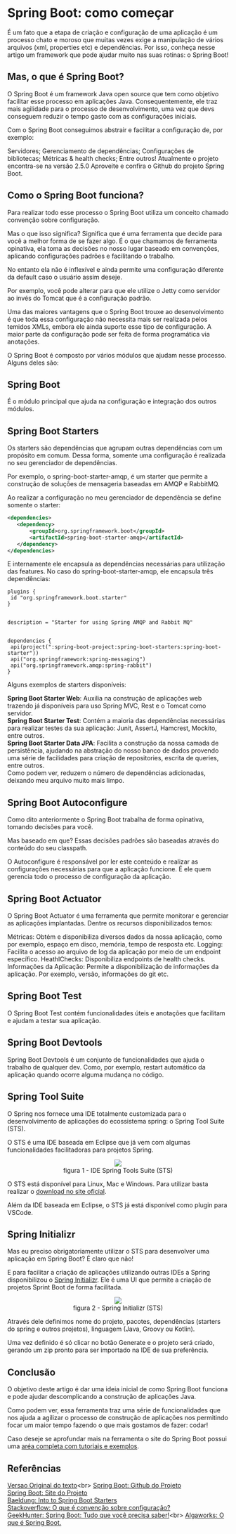# __Spring Boot: como começar__

É um fato que a etapa de criação e configuração de uma aplicação é um processo chato e moroso que muitas vezes exige a manipulação de vários arquivos (xml, properties etc) e dependências. Por isso, conheça nesse artigo um framework que pode ajudar muito nas suas rotinas: o Spring Boot!

## __Mas, o que é Spring Boot?__<br>
O Spring Boot é um framework Java open source que tem como objetivo facilitar esse processo em aplicações Java. Consequentemente, ele traz mais agilidade para o processo de desenvolvimento, uma vez que devs conseguem reduzir o tempo gasto com as configurações iniciais.  

Com o Spring Boot conseguimos abstrair e facilitar a configuração de, por exemplo:

Servidores; 
Gerenciamento de dependências;
Configurações de bibliotecas;
Métricas & health checks;
Entre outros!
Atualmente o projeto encontra-se na versão 2.5.0 Aproveite e confira o Github do projeto Spring Boot.

## __Como o Spring Boot funciona?__<br>
Para realizar todo esse processo o Spring Boot utiliza um conceito chamado convenção sobre configuração.

Mas o que isso significa? Significa que é uma ferramenta que decide para você a melhor forma de se fazer algo. É o que chamamos de ferramenta opinativa, ela toma as decisões no nosso lugar baseado em convenções, aplicando configurações padrões e facilitando o trabalho.

No entanto ela não é inflexível e ainda permite uma configuração diferente da default caso o usuário assim deseje. 

Por exemplo, você pode alterar para que ele utilize o Jetty como servidor ao invés do Tomcat que é a configuração padrão.

Uma das maiores vantagens que o Spring Boot trouxe ao desenvolvimento é que toda essa configuração não necessita mais ser realizada pelos temidos XMLs, embora ele ainda suporte esse tipo de configuração.  A maior parte da configuração pode ser feita de forma programática via anotações.

O Spring Boot é composto por vários módulos que ajudam nesse processo. Alguns deles são:

## __Spring Boot__<br>
É o módulo principal que ajuda na configuração e integração dos outros módulos. 

## __Spring Boot Starters__
Os starters são dependências que agrupam outras dependências com um propósito em comum. Dessa forma, somente uma configuração é realizada no seu gerenciador de dependências.

Por exemplo, o spring-boot-starter-amqp, é um starter que permite a construção de soluções de mensageria baseadas em AMQP e RabbitMQ.  

Ao realizar a configuração no meu gerenciador de dependência se define somente o starter:

```xml
<dependencies>
   <dependency>
       <groupId>org.springframework.boot</groupId>
       <artifactId>spring-boot-starter-amqp</artifactId>
   </dependency>
</dependencies>
```

E internamente ele encapsula as dependências necessárias para utilização das features. No caso do spring-boot-starter-amqp,  ele encapsula três dependências:

```
plugins {
 id "org.springframework.boot.starter"
}


description = "Starter for using Spring AMQP and Rabbit MQ"


dependencies {
 api(project(":spring-boot-project:spring-boot-starters:spring-boot-starter"))
 api("org.springframework:spring-messaging")
 api("org.springframework.amqp:spring-rabbit")
}
```

Alguns exemplos de starters disponíveis:

__Spring Boot Starter Web__: Auxilia na construção de aplicações web trazendo já disponíveis para uso Spring MVC, Rest e o Tomcat como servidor.<br>
__Spring Boot Starter Test__: Contém a maioria das dependências necessárias para realizar testes da sua aplicação: Junit, AssertJ, Hamcrest, Mockito, entre outros.<br>
__Spring Boot Starter Data JPA__: Facilita a construção da nossa camada de persistência, ajudando na abstração do nosso banco de dados provendo uma série de facilidades para criação de repositories, escrita de queries, entre outros.<br>
Como podem ver, reduzem o número de dependências adicionadas, deixando meu arquivo muito mais limpo.

## __Spring Boot Autoconfigure__
Como dito anteriormente o Spring Boot trabalha de forma opinativa, tomando decisões para você. 

Mas baseado em que? Essas decisões padrões são baseadas através do conteúdo do seu classpath. 

O Autoconfigure é responsável por ler este conteúdo e realizar as configurações necessárias para que a aplicação funcione. É ele quem gerencia todo o processo de configuração da aplicação.

## __Spring Boot Actuator__
O Spring Boot Actuator é uma ferramenta que permite monitorar e gerenciar as aplicações implantadas. Dentre os recursos disponibilizados temos: 

Métricas: Obtém e disponibiliza diversos dados da nossa aplicação, como por exemplo, espaço em disco, memória, tempo de resposta etc.
Logging: Facilita o acesso ao arquivo de log da aplicação por meio de um endpoint específico. 
HeathlChecks: Disponibiliza endpoints de health checks.
Informações da Aplicação: Permite a disponibilização de informações da aplicação. Por exemplo, versão, informações do git etc.

## __Spring Boot Test__
O Spring Boot Test contém funcionalidades úteis e anotações que facilitam e ajudam a testar sua aplicação.

## __Spring Boot Devtools__
Spring Boot Devtools é um conjunto de funcionalidades que ajuda o trabalho de qualquer dev. Como, por exemplo, restart automático da aplicação quando ocorre alguma mudança no código.

## __Spring Tool Suite__
O Spring nos fornece uma IDE totalmente customizada para o desenvolvimento de aplicações do ecossistema spring: o Spring Tool Suite (STS). 

O STS é uma IDE baseada em Eclipse que já vem com algumas funcionalidades facilitadoras para projetos Spring. 

<p align="center">
    <img src="img/spring-tools-suite(sts).png"><br>
    figura 1 - IDE Spring Tools Suite (STS)
</p>

O STS está disponível para Linux, Mac e Windows. Para utilizar basta realizar o [download no site oficial](https://spring.io/tools).

Além da IDE baseada em Eclipse, o STS já está disponível como plugin para VSCode.

## __Spring Initializr__
Mas eu preciso obrigatoriamente utilizar o STS para desenvolver uma aplicação em Spring Boot? É claro que não! 

E para facilitar a criação de aplicações utilizando outras IDEs a Spring disponibilizou o [Spring Initializr](https://start.spring.io/). Ele é uma UI que permite a criação de projetos Sprint Boot de forma facilitada.

<p align="center">
    <img src="img/spring-initializr.png"><br>
    figura 2 - Spring Initializr (STS)
</p>

Através dele definimos nome do projeto, pacotes, dependências (starters do spring e outros projetos), linguagem (Java, Groovy ou Kotlin). 

Uma vez definido é só clicar no botão Generate e o projeto será criado, gerando um zip pronto para ser importado na IDE de sua preferência.

## __Conclusão__
O objetivo deste artigo é dar uma ideia inicial de como Spring Boot funciona e pode ajudar descomplicando a construção de aplicações Java.

Como podem ver, essa ferramenta traz uma série de funcionalidades que nos ajuda a agilizar o processo de construção de aplicações nos permitindo focar um maior tempo fazendo o que mais gostamos de fazer: codar!

Caso deseje se aprofundar mais na ferramenta o site do Spring Boot possui uma [aréa completa com tutoriais e exemplos](https://spring.io/projects/spring-boot#learn). 

## __Referências__
[Versao Original do texto](https://www.zup.com.br/blog/spring-boot#:~:text=O%20Spring%20Boot%20%C3%A9%20um,gasto%20com%20as%20configura%C3%A7%C3%B5es%20iniciais.)<br>
[Spring Boot: Github do Projeto](https://github.com/spring-projects/spring-boot)<br>
[Spring Boot: Site do Projeto](https://spring.io/projects/spring-boot)<br> 
[Baeldung: Into to Spring Boot Starters](https://www.baeldung.com/spring-boot-starters)<br>
[Stackoverflow: O que é convenção sobre configuração?](https://pt.stackoverflow.com/questions/420122/o-que-%C3%A9-conven%C3%A7%C3%A3o-sobre-configura%C3%A7%C3%A3o)<br>
[GeekHunter: Spring Boot: Tudo que você precisa saber!](https://blog.geekhunter.com.br/tudo-o-que-voce-precisa-saber-sobre-o-spring-boot/#:~:text=O%20Spring%20Boot%20%C3%A9%20uma,que%20utilizem%20o%20ecossistema%20Spring.&text=Com%20configura%C3%A7%C3%B5es%20r%C3%A1pidas%2C%20voc%C3%AA%20consegue,o%20Thymeleaf%20como%20template%20engine.)<br>
[Algaworks: O que é Spring Boot.](https://blog.algaworks.com/spring-boot/)